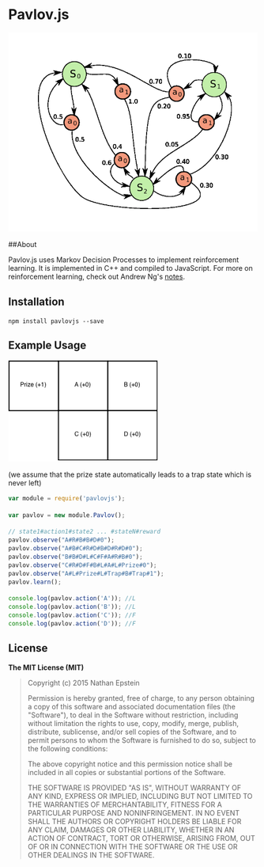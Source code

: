 # Pavlov.js

<img src="./img/MDP.png">

##About

Pavlov.js uses Markov Decision Processes to implement reinforcement learning. It is implemented in C++ and compiled to JavaScript. For more on reinforcement learning, check out Andrew Ng's <a href="http://cs229.stanford.edu/notes/cs229-notes12.pdf">notes</a>.

## Installation

`npm install pavlovjs --save`

## Example Usage

<img src="./img/example.png">

(we assume that the prize state automatically leads to a trap state which is never left)

```javascript
var module = require('pavlovjs');

var pavlov = new module.Pavlov();

// state1#action1#state2 ... #stateN#reward
pavlov.observe("A#R#B#B#D#0");
pavlov.observe("A#B#C#R#D#B#D#R#D#0");
pavlov.observe("B#B#D#L#C#F#A#R#B#0");
pavlov.observe("C#R#D#F#B#L#A#L#Prize#0");
pavlov.observe("A#L#Prize#L#Trap#B#Trap#1");
pavlov.learn();

console.log(pavlov.action('A')); //L
console.log(pavlov.action('B')); //L
console.log(pavlov.action('C')); //F
console.log(pavlov.action('D')); //F

```

## License

**The MIT License (MIT)**

> Copyright (c) 2015 Nathan Epstein
>
> Permission is hereby granted, free of charge, to any person obtaining a copy
> of this software and associated documentation files (the "Software"), to deal
> in the Software without restriction, including without limitation the rights
> to use, copy, modify, merge, publish, distribute, sublicense, and/or sell
> copies of the Software, and to permit persons to whom the Software is
> furnished to do so, subject to the following conditions:
>
> The above copyright notice and this permission notice shall be included in
> all copies or substantial portions of the Software.
>
> THE SOFTWARE IS PROVIDED "AS IS", WITHOUT WARRANTY OF ANY KIND, EXPRESS OR
> IMPLIED, INCLUDING BUT NOT LIMITED TO THE WARRANTIES OF MERCHANTABILITY,
> FITNESS FOR A PARTICULAR PURPOSE AND NONINFRINGEMENT. IN NO EVENT SHALL THE
> AUTHORS OR COPYRIGHT HOLDERS BE LIABLE FOR ANY CLAIM, DAMAGES OR OTHER
> LIABILITY, WHETHER IN AN ACTION OF CONTRACT, TORT OR OTHERWISE, ARISING FROM,
> OUT OF OR IN CONNECTION WITH THE SOFTWARE OR THE USE OR OTHER DEALINGS IN
> THE SOFTWARE.
